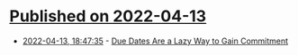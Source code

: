 # [Published on 2022-04-13](index.md)

* [2022-04-13, 18:47:35](https://news.ycombinator.com/item?id=31018585) - [Due Dates Are a Lazy Way to Gain Commitment](https://tristanhood.substack.com/p/due-dates-are-a-lazy-way-to-gain)
